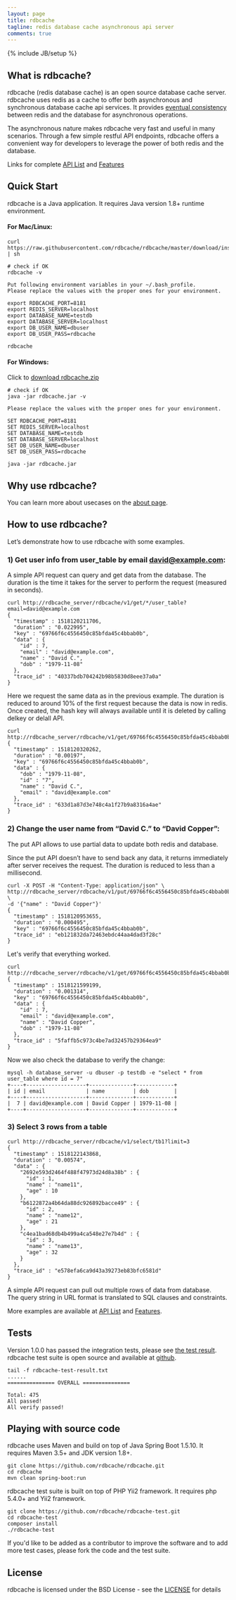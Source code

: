 ```yaml
---
layout: page
title: rdbcache
tagline: redis database cache asynchronous api server
comments: true
---
```

{% include JB/setup %}

## What is rdbcache?

rdbcache (redis database cache) is an open source database cache server. rdbcache uses redis as a cache to offer both asynchronous and synchronous database cache api services. It provides [eventual consistency](https://en.wikipedia.org/wiki/Eventual_consistency) between redis and the database for asynchronous operations.

The asynchronous nature makes rdbcache very fast and useful in many scenarios. Through a few simple restful API endpoints, rdbcache offers a convenient way for developers to leverage the power of both redis and the database.

Links for complete [API List](/api-list) and [Features](/features)

## Quick Start

rdbcache is a Java application. It requires Java version 1.8+ runtime environment.

#### For Mac/Linux:

    curl https://raw.githubusercontent.com/rdbcache/rdbcache/master/download/install | sh

    # check if OK
    rdbcache -v

    Put following environment variables in your ~/.bash_profile.
    Please replace the values with the proper ones for your environment.

    export RDBCACHE_PORT=8181
    export REDIS_SERVER=localhost
    export DATABASE_NAME=testdb
    export DATABASE_SERVER=localhost
    export DB_USER_NAME=dbuser
    export DB_USER_PASS=rdbcache

    rdbcache

#### For Windows:

Click to [download rdbcache.zip](https://raw.githubusercontent.com/rdbcache/rdbcache/master/download/rdbcache.zip)

    # check if OK
    java -jar rdbcache.jar -v

    Please replace the values with the proper ones for your environment.

    SET RDBCACHE_PORT=8181
    SET REDIS_SERVER=localhost
    SET DATABASE_NAME=testdb
    SET DATABASE_SERVER=localhost
    SET DB_USER_NAME=dbuser
    SET DB_USER_PASS=rdbcache

    java -jar rdbcache.jar

## Why use rdbcache?

You can learn more about usecases on the [about page](/about). 

## How to use rdbcache?

Let’s demonstrate how to use rdbcache with some examples.

### 1) Get user info from user_table by email david@example.com:

A simple API request can query and get data from the database.
The duration is the time it takes for the server to perform the request (measured in seconds).

    curl http://rdbcache_server/rdbcache/v1/get/*/user_table?email=david@example.com
    {
      "timestamp" : 1518120211706,
      "duration" : "0.022995",
      "key" : "69766f6c4556450c85bfda45c4bbab0b",
      "data" : {
        "id" : 7,
        "email" : "david@example.com",
        "name" : "David C.",
        "dob" : "1979-11-08"
      },
      "trace_id" : "40337bdb704242b98b5830d8eee37a0a"
    }

Here we request the same data as in the previous example. The duration is reduced to around 10% of the first request because the data is now in redis. Once created, the hash key will always available until it is deleted by calling delkey or delall API.

    curl http://rdbcache_server/rdbcache/v1/get/69766f6c4556450c85bfda45c4bbab0b/user_table
    {
      "timestamp" : 1518120320262,
      "duration" : "0.00197",
      "key" : "69766f6c4556450c85bfda45c4bbab0b",
      "data" : {
        "dob" : "1979-11-08",
        "id" : "7",
        "name" : "David C.",
        "email" : "david@example.com"
      },
      "trace_id" : "633d1a87d3e748c4a1f27b9a8316a4ae"
    }


### 2) Change the user name from “David C.” to “David Copper”:

The put API allows to use partial data to update both redis and database.

Since the put API doesn’t have to send back any data, it returns immediately after server receives the request. The duration is reduced to less than a millisecond.

    curl -X POST -H "Content-Type: application/json" \
    http://rdbcache_server/rdbcache/v1/put/69766f6c4556450c85bfda45c4bbab0b/user_table \
    -d '{"name" : "David Copper"}'
    {
      "timestamp" : 1518120953655,
      "duration" : "0.000495",
      "key" : "69766f6c4556450c85bfda45c4bbab0b",
      "trace_id" : "eb121832da72463ebdc44aa4dad3f28c"
    }

Let's verify that everything worked.

    curl http://rdbcache_server/rdbcache/v1/get/69766f6c4556450c85bfda45c4bbab0b/user_table
    {
      "timestamp" : 1518121599199,
      "duration" : "0.001314",
      "key" : "69766f6c4556450c85bfda45c4bbab0b",
      "data" : {
        "id" : 7,
        "email" : "david@example.com",
        "name" : "David Copper",
        "dob" : "1979-11-08"
      },
      "trace_id" : "5faffb5c973c4be7ad32457b29364ea9"
    }

Now we also check the database to verify the change:

    mysql -h database_server -u dbuser -p testdb -e "select * from user_table where id = 7"
    +----+-------------------+--------------+------------+
    | id | email             | name         | dob        |
    +----+-------------------+--------------+------------+
    |  7 | david@example.com | David Copper | 1979-11-08 |
    +----+-------------------+--------------+------------+

### 3) Select 3 rows from a table

    curl http://rdbcache_server/rdbcache/v1/select/tb1?limit=3
    {
      "timestamp" : 1518122143868,
      "duration" : "0.00574",
      "data" : {
        "2692e593d2464f488f47973d24d8a38b" : {
          "id" : 1,
          "name" : "name11",
          "age" : 10
        },
        "b6122872a4b64da88dc926892bacce49" : {
          "id" : 2,
          "name" : "name12",
          "age" : 21
        },
        "c4ea1bad68db4b499a4ca548e27e7b4d" : {
          "id" : 3,
          "name" : "name13",
          "age" : 32
        }
      },
      "trace_id" : "e578efa6ca9d43a39273eb83bfc6581d"
    }

A simple API request can pull out multiple rows of data from database.  
The query string in URL format is translated to SQL clauses and constraints. 

More examples are available at [API List](/api-list) and [Features](/features).

## Tests

Version 1.0.0 has passed the integration tests, please see [the test result](https://github.com/rdbcache/rdbcache-test/blob/master/rdbcache-test-result.txt). rdbcache test suite is open source and available at [github](https://github.com/rdbcache/rdbcache-test).

    tail -f rdbcache-test-result.txt 
    ......
    =============== OVERALL ===============

    Total: 475
    All passed!
    All verify passed!

## Playing with source code

rdbcache uses Maven and build on top of Java Spring Boot 1.5.10. It requires Maven 3.5+ and JDK version 1.8+.

    git clone https://github.com/rdbcache/rdbcache.git
    cd rdbcache
    mvn clean spring-boot:run

rdbcache test suite is built on top of PHP Yii2 framework. It requires php 5.4.0+ and Yii2 framework.

    git clone https://github.com/rdbcache/rdbcache-test.git
    cd rdbcache-test
    composer install
    ./rdbcache-test

If you'd like to be added as a contributor to improve the software and to add more test cases, please fork the code and the test suite.

## License

rdbcache is licensed under the BSD License - see the [LICENSE](/license) for details


